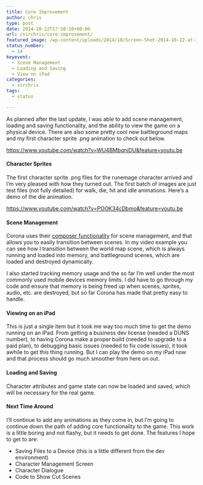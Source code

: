 ```yaml
---
title: Core Improvement
author: chris
type: post
date: 2014-10-22T17:50:10+00:00
url: /sirchris/core-improvement/
featured_image: /wp-content/uploads/2014/10/Screen-Shot-2014-10-22-at-1.48.20-PM.png
status_number:
  - 14
keyevent:
  - Scene Management
  - Loading and Saving
  - View on iPad
categories:
  - sirchris
tags:
  - status

---
```

As planned after the last update, I was able to add scene management, loading and saving functionality, and the ability to view the game on a physical device. There are also some pretty cool new battleground maps and my first character sprite .png animation to check out below.
<!--more-->

https://www.youtube.com/watch?v=WU4BMbqniDU&feature=youtu.be

#### Character Sprites

The first character sprite .png files for the runemage character arrived and I&#8217;m very pleased with how they turned out. The first batch of images are just test files (not fully detailed) for walk, die, hit and idle animations. Here&#8217;s a demo of the die animation.

https://www.youtube.com/watch?v=POOK34cDbmo&feature=youtu.be

#### Scene Management

Corona uses their [composer functionality][1] for scene management, and that allows you to easily transition between scenes. In my video example you can see how I transition between the world map scene, which is always running and loaded into memory, and battleground scenes, which are loaded and destroyed dynamically.

I also started tracking memory usage and the so far I&#8217;m well under the most commonly used mobile devices memory limits. I did have to go through my code and ensure that memory is being freed up when scenes, sprites, audio, etc. are destroyed, but so far Corona has made that pretty easy to handle.

#### Viewing on an iPad

This is just a single item but it took me way too much time to get the demo running on an iPad. From getting a business dev license (needed a DUNS number), to having Corona make a proper build (needed to upgrade to a paid plan), to debugging basic issues (needed to fix code issues), it took awhile to get this thing running. But I can play the demo on my iPad now and that process should go much smoother from here on out.

#### Loading and Saving

Character attributes and game state can now be loaded and saved, which will be necessary for the real game.

#### Next Time Around

I&#8217;ll continue to add any animations as they come in, but I&#8217;m going to continue down the path of adding core functionality to the game. This work is a little boring and not flashy, but it needs to get done. The features I hope to get to are:

  * Saving Files to a Device (this is a little different from the dev environment)
  * Character Management Screen
  * Character Dialogue
  * Code to Show Cut Scenes

 [1]: http://docs.coronalabs.com/api/library/composer/index.html